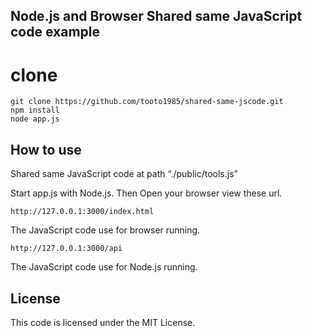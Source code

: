 ﻿## Node.js and Browser Shared same JavaScript code example

# clone

```
git clone https://github.com/tooto1985/shared-same-jscode.git
npm install
node app.js
```

## How to use
Shared same JavaScript code at path “./public/tools.js”

Start app.js with Node.js. Then Open your browser view these url.
```
http://127.0.0.1:3000/index.html
```
The JavaScript code use for browser running.

```
http://127.0.0.1:3000/api
```
The JavaScript code use for Node.js running.


## License
This code is licensed under the MIT License.

